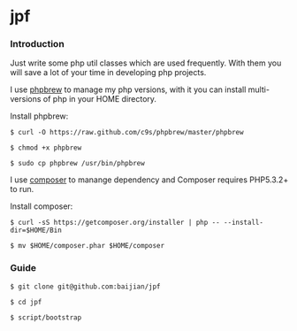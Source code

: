 jpf
========

### Introduction

Just write some php util classes which are used frequently.
With them you will save a lot of your time in developing php
projects.

I use [phpbrew](https://github.com/c9s/phpbrew) to manage my php versions,
with it you can install multi-versions of php in your HOME directory.

Install phpbrew:

    $ curl -O https://raw.github.com/c9s/phpbrew/master/phpbrew

    $ chmod +x phpbrew

    $ sudo cp phpbrew /usr/bin/phpbrew

I use [composer](https://github.com/composer/composer) to manange
dependency and Composer requires PHP5.3.2+ to run.

Install composer:

    $ curl -sS https://getcomposer.org/installer | php -- --install-dir=$HOME/Bin

    $ mv $HOME/composer.phar $HOME/composer

### Guide

    $ git clone git@github.com:baijian/jpf

    $ cd jpf

    $ script/bootstrap

